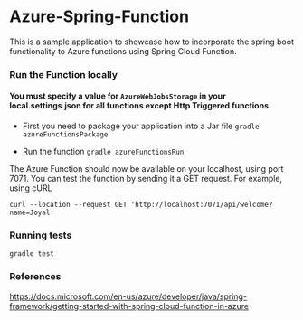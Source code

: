 # Azure-Spring-Function

This is a sample application to showcase how to incorporate the spring boot functionality to Azure functions using
Spring Cloud Function.

### Run the Function locally

#### You must specify a value for `AzureWebJobsStorage` in your local.settings.json for all functions except Http Triggered functions

- First you need to package your application into a Jar file
  `gradle azureFunctionsPackage`


- Run the function
  `gradle azureFunctionsRun`

The Azure Function should now be available on your localhost, using port 7071. You can test the function by sending it a
GET request. For example, using cURL

`curl --location --request GET 'http://localhost:7071/api/welcome?name=Joyal'`

### Running tests

`gradle test`

### References

https://docs.microsoft.com/en-us/azure/developer/java/spring-framework/getting-started-with-spring-cloud-function-in-azure

